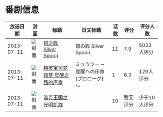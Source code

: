 # 番剧信息

|放送日期|封面|标题|日文标题|话数|评分|评分人数|
|---|---|---|---|---|---|---|
|2013-07-11|![封面](https://lain.bgm.tv/pic/cover/c/3a/0d/59664_xK3y7.jpg)|[银之匙 Silver Spoon](https://bangumi.tv/subject/59664)|銀の匙 Silver Spoon|11|7.9|5033人评分|
|2013-07-11|![封面](https://lain.bgm.tv/pic/cover/c/b4/08/75899_J7cRC.jpg)|[精灵宝可梦 超梦 觉醒之路的序章](https://bangumi.tv/subject/75899)|ミュウツー ~覚醒への序章[プロローグ]～|1|6.3|129人评分|
|2013-07-11|![封面](https://lain.bgm.tv/pic/cover/c/f1/95/463599_JAP2B.jpg)|[洛克王国之光明凯旋](https://bangumi.tv/subject/463599)||10|暂无评分|少于10人评分|
